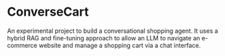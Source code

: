 # ConverseCart
An experimental project to build a conversational shopping agent. It uses a hybrid RAG and fine-tuning approach to allow an LLM to navigate an e-commerce website and manage a shopping cart via a chat interface.
